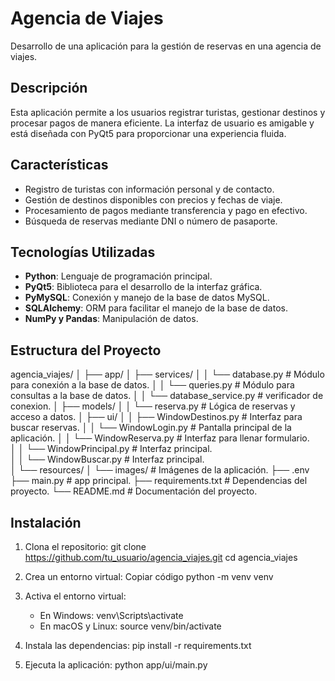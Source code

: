 # Agencia de Viajes

Desarrollo de una aplicación para la gestión de reservas en una agencia de viajes.

## Descripción

Esta aplicación permite a los usuarios registrar turistas, gestionar destinos y procesar pagos de manera eficiente. La interfaz de usuario es amigable y está diseñada con PyQt5 para proporcionar una experiencia fluida.

## Características

- Registro de turistas con información personal y de contacto.
- Gestión de destinos disponibles con precios y fechas de viaje.
- Procesamiento de pagos mediante transferencia y pago en efectivo.
- Búsqueda de reservas mediante DNI o número de pasaporte.

## Tecnologías Utilizadas

- **Python**: Lenguaje de programación principal.
- **PyQt5**: Biblioteca para el desarrollo de la interfaz gráfica.
- **PyMySQL**: Conexión y manejo de la base de datos MySQL.
- **SQLAlchemy**: ORM para facilitar el manejo de la base de datos.
- **NumPy y Pandas**: Manipulación de datos.

## Estructura del Proyecto

agencia_viajes/ 
│ 
├── app/ 
│   ├── services/ 
│   │   └── database.py # Módulo para conexión a la base de datos. 
│   │   └── queries.py # Módulo para consultas a la base de datos. 
│   │   └── database_service.py # verificador de conexion. 
│   ├── models/ 
│   │   └── reserva.py # Lógica de reservas y acceso a datos. 
│   ├── ui/ 
│   │   ├── WindowDestinos.py # Interfaz para buscar reservas. 
│   │   └── WindowLogin.py # Pantalla principal de la aplicación.
│   │   └── WindowReserva.py # Interfaz para llenar formulario.  
│   │   └── WindowPrincipal.py # Interfaz principal.  
│   │   └── WindowBuscar.py # Interfaz principal.  
│   └── resources/ 
│       └── images/ # Imágenes de la aplicación. 
├── .env  
├── main.py # app principal. 
├── requirements.txt # Dependencias del proyecto. 
└── README.md # Documentación del proyecto.

## Instalación

1. Clona el repositorio:
   git clone https://github.com/tu_usuario/agencia_viajes.git
   cd agencia_viajes

2. Crea un entorno virtual:
    Copiar código
    python -m venv venv

3. Activa el entorno virtual:
    - En Windows:
        venv\Scripts\activate
    - En macOS y Linux:
        source venv/bin/activate

4. Instala las dependencias:
    pip install -r requirements.txt

5. Ejecuta la aplicación:
    python app/ui/main.py